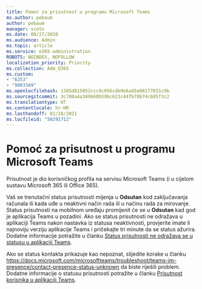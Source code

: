 ```yaml
---
title: Pomoć za prisutnost u programu Microsoft Teams
ms.author: pebaum
author: pebaum
manager: scotv
ms.date: 08/27/2020
ms.audience: Admin
ms.topic: article
ms.service: o365-administration
ROBOTS: NOINDEX, NOFOLLOW
localization_priority: Priority
ms.collection: Adm_O365
ms.custom:
- "6253"
- "9003349"
ms.openlocfilehash: 1385d015052ccc9c056cdb9e6a45e86177031c9b
ms.sourcegitcommit: 3c708a4a349b60b59bc623c44fb78674c685f3c2
ms.translationtype: HT
ms.contentlocale: hr-HR
ms.lasthandoff: 02/18/2021
ms.locfileid: "50291712"
---
```

# <a name="help-with-presence-in-microsoft-teams"></a>Pomoć za prisutnost u programu Microsoft Teams

Prisutnost je dio korisničkog profila na servisu Microsoft Teams (i u cijelom sustavu Microsoft 365 ili Office 365). 

Vaš se trenutačni status prisutnosti mijenja u  **Odsutan**  kod zaključavanja računala ili kada uđe u neaktivni način rada ili u načinu rada za mirovanje. Status prisutnosti na mobilnom uređaju promijenit će se u **Odsutan**  kad god je aplikacija Teams u pozadini. Ako se status prisutnosti ne odražava u aplikaciji Teams nakon nastavka iz statusa neaktivnosti, provjerite imate li najnoviju verziju aplikacije Teams i pričekajte tri minute da se status ažurira. Dodatne informacije potražite u članku [Status prisutnosti ne odražava se u statusu u aplikaciji Teams](https://docs.microsoft.com/microsoftteams/troubleshoot/teams-im-presence/presence-not-show-actual-status).

Ako se status kontakta prikazuje kao nepoznat, slijedite korake u članku https://docs.microsoft.com/microsoftteams/troubleshoot/teams-im-presence/contact-presence-status-unknown da biste riješili problem.
Dodatne informacije o statusu prisutnosti potražite u članku [Prisutnost korisnika u aplikaciji Teams](https://docs.microsoft.com/microsoftteams/presence-admins).

